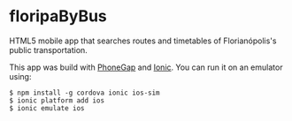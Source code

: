 # floripaByBus

HTML5 mobile app that searches routes and timetables of Florianópolis's public transportation.

This app was build with [PhoneGap](http://phonegap.com) and [Ionic](http://ionicframework.com). You can run it on an emulator using:

```shell
$ npm install -g cordova ionic ios-sim
$ ionic platform add ios
$ ionic emulate ios
```